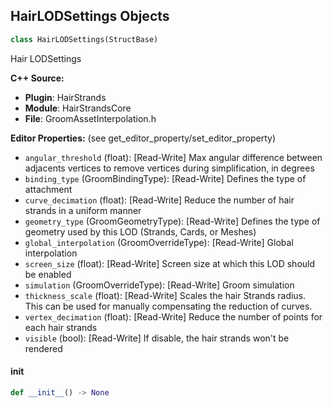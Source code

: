 ## HairLODSettings Objects

```python
class HairLODSettings(StructBase)
```

Hair LODSettings

**C++ Source:**

- **Plugin**: HairStrands
- **Module**: HairStrandsCore
- **File**: GroomAssetInterpolation.h

**Editor Properties:** (see get_editor_property/set_editor_property)

- ``angular_threshold`` (float):  [Read-Write] Max angular difference between adjacents vertices to remove vertices during simplification, in degrees
- ``binding_type`` (GroomBindingType):  [Read-Write] Defines the type of attachment
- ``curve_decimation`` (float):  [Read-Write] Reduce the number of hair strands in a uniform manner
- ``geometry_type`` (GroomGeometryType):  [Read-Write] Defines the type of geometry used by this LOD (Strands, Cards, or Meshes)
- ``global_interpolation`` (GroomOverrideType):  [Read-Write] Global interpolation
- ``screen_size`` (float):  [Read-Write] Screen size at which this LOD should be enabled
- ``simulation`` (GroomOverrideType):  [Read-Write] Groom simulation
- ``thickness_scale`` (float):  [Read-Write] Scales the hair Strands radius. This can be used for manually compensating the reduction of curves.
- ``vertex_decimation`` (float):  [Read-Write] Reduce the number of points for each hair strands
- ``visible`` (bool):  [Read-Write] If disable, the hair strands won't be rendered

<a id="unreal.HairLODSettings.__init__"></a>

#### __init__

```python
def __init__() -> None
```

<a id="unreal.HairDecimationSettings"></a>